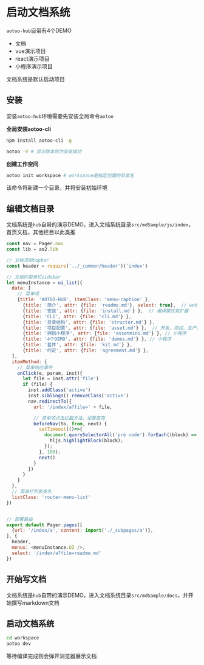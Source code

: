 # 启动文档系统  

`aotoo-hub`自带有4个DEMO

- 文档
- vue演示项目
- react演示项目
- 小程序演示项目

文档系统是默认启动项目

## 安装

安装`aotoo-hub`环境需要先安装全局命令`aotoo`

__全局安装aotoo-cli__  

```bash
npm install aotoo-cli -g

aotoo -V # 显示版本则为安装成功
```

__创建工作空间__  

```bash
aotoo init workspace # workspace是指定创建的目录名
```

该命令将新建一个目录，并将安装初始环境

## 编辑文档目录

文档系统是`hub`自带的演示DEMO，进入文档系统目录`src/mdSample/js/index`，首页文档，其他栏目以此类推  

```js
const nav = Pager.nav
const lib = ao2.lib

// 文档顶部topbar
const header = require('../_common/header')('index')

// 文档的菜单栏sidebar
let menuInstance = ui_list({
  data: [
    // 菜单项
    {title: 'AOTOO-HUB', itemClass: 'menu-caption' },
      {title: '简介', attr: {file: 'readme.md'}, select: true},  // webpack支持
      {title: '安装', attr: {file: 'install.md'} },  // 编译模式易扩展
      {title: 'CLI', attr: {file: 'cli.md'} },
      {title: '目录结构', attr: {file: 'structor.md'} },
      {title: '项目配置', attr: {file: 'asset.md'} },  // 开发、测试、生产、部署
      {title: '拥抱小程序', attr: {file: 'assetmini.md'} }, // 小程序
      {title: '4个DEMO', attr: {file: 'demos.md'} }, // 小程序
      {title: '套件', attr: {file: 'kit.md'} },
      {title: '约定', attr: {file: 'agreement.md'} },
  ],
  itemMethod: {
    // 菜单响应事件
    onClick(e, param, inst){
      let file = inst.attr('file')
      if (file) {
        inst.addClass('active')
        inst.siblings().removeClass('active')
        nav.redirectTo({
          url: '/index/a?file=' + file,

          // 菜单项点击拦截方法，设置高亮
          beforeNav(to, from, next) {
            setTimeout(()=>{
              document.querySelectorAll('pre code').forEach((block) => {
                hljs.highlightBlock(block);
              });
            }, 100);
            next()
          }
        })
      }
    }
  },
  // 菜单栏列表类名
  listClass: 'router-menu-list'
})


// 部署路由
export default Pager.pages([
  {url: '/index/a', content: import('./_subpages/a')},
], {
  header,
  menus: <menuInstance.UI />,
  select: '/index/a?file=readme.md'
})
```

## 开始写文档

文档系统是`hub`自带的演示DEMO，进入文档系统目录`src/mdSample/docs`，并开始撰写markdown文档  

## 启动文档系统  

```bash
cd workspace
aotoo dev
```

等待编译完成则会弹开浏览器展示文档  
